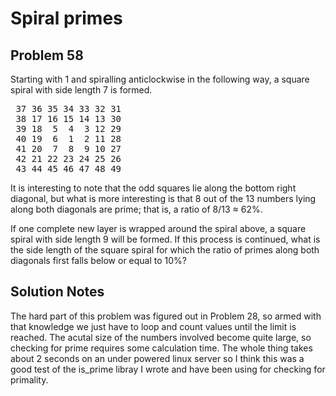 # Spiral primes
## Problem 58
Starting with 1 and spiralling anticlockwise in the following way, a square 
spiral with side length 7 is formed.

<pre>
 37 36 35 34 33 32 31
 38 17 16 15 14 13 30
 39 18  5  4  3 12 29
 40 19  6  1  2 11 28
 41 20  7  8  9 10 27
 42 21 22 23 24 25 26
 43 44 45 46 47 48 49
</pre>

It is interesting to note that the odd squares lie along the bottom right 
diagonal, but what is more interesting is that 8 out of the 13 numbers lying 
along both diagonals are prime; that is, a ratio of 8/13 ≈ 62%.

If one complete new layer is wrapped around the spiral above, a square spiral 
with side length 9 will be formed. If this process is continued, what is the 
side length of the square spiral for which the ratio of primes along both 
diagonals first falls below or equal to 10%?

## Solution Notes
The hard part of this problem was figured out in Problem 28, so armed with
that knowledge we just have to loop and count values until the limit is reached.
The acutal size of the numbers involved become quite large, so checking for
prime requires some calculation time. The whole thing takes about 2 seconds
on an under powered linux server so I think this was a good test of the 
is_prime libray I wrote and have been using for checking for primality.
